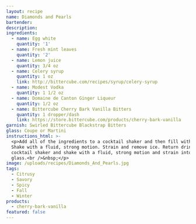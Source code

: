 ```yaml
---
layout: recipe
name: Diamonds and Pearls
bartender:
description:
ingredients:
  - name: Egg white
    quantity: '1'
  - name: Fresh mint leaves
    quantity: '2'
  - name: Lemon juice
    quantity: 3/4 oz
  - name: Celery syrup
    quantity: 1 oz
    link: http://bittercube.com/recipes/syrup/celery-syrup
  - name: Modest Vodka
    quantity: 1 1/2 oz
  - name: Domaine de Canton Ginger Liqueur
    quantity: 1/2 oz
  - name: Bittercube Cherry Bark Vanilla Bitters
    quantity: 1 dropper/dash
    link: https://store.bittercube.com/products/cherry-bark-vanilla
garnish: Swirled Bittercube Blackstrap Bitters
glass: Coupe or Martini
instructions_html: >-
  <p>Add all of the ingredients to a cocktail shaker and then fill with ice.
  Shake with a fluid, strong motion. Strain and remove ice. Return drink to
  cocktail shaker and shake with a fluid, strong motion and strain into cocktail
  glass.<br />&nbsp;</p>
image: /uploads/recipes/Diamonds_And_Pearls.jpg
tags:
  - Citrusy
  - Savory
  - Spicy
  - Fall
  - Winter
products:
  - cherry-bark-vanilla
featured: false
---
```



